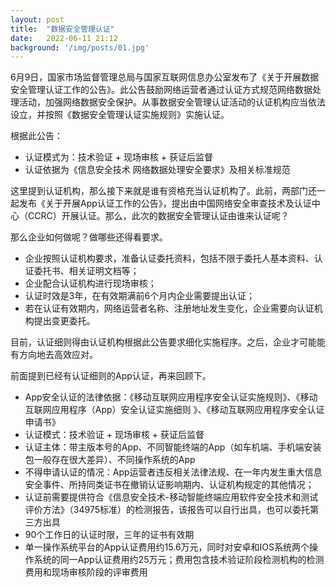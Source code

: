 ```yaml
---
layout: post
title:  "数据安全管理认证"
date:   2022-06-11 21:12
background: '/img/posts/01.jpg'
---
```


6月9日，国家市场监督管理总局与国家互联网信息办公室发布了《关于开展数据安全管理认证工作的公告》。此公告鼓励网络运营者通过认证方式规范网络数据处理活动，加强网络数据安全保护。从事数据安全管理认证活动的认证机构应当依法设立，并按照《数据安全管理认证实施规则》实施认证。

根据此公告：
- 认证模式为：技术验证 \+ 现场审核 \+ 获证后监督
- 认证依据为《信息安全技术 网络数据处理安全要求》及相关标准规范

这里提到认证机构，那么接下来就是谁有资格充当认证机构了。此前，两部门还一起发布《关于开展App认证工作的公告》，提出由中国网络安全审查技术及认证中心（CCRC）开展认证。那么，此次的数据安全管理认证由谁来认证呢？

那么企业如何做呢？做哪些还得看要求。

- 企业按照认证机构要求，准备认证委托资料，包括不限于委托人基本资料、认证委托书、相关证明文档等；
- 企业配合认证机构进行现场审核；
- 认证时效是3年，在有效期满前6个月内企业需要提出认证；
- 若在认证有效期内，网络运营者名称、注册地址发生变化，企业需要向认证机构提出变更委托。

目前，认证细则得由认证机构根据此公告要求细化实施程序。之后，企业才可能能有方向地去高效应对。

前面提到已经有认证细则的App认证，再来回顾下。

- App安全认证的法律依据：《移动互联网应用程序安全认证实施规则》、《移动互联网应用程序（App）安全认证实施细则 》、《移动互联网应用程序安全认证申请书》
- 认证模式：技术验证 \+ 现场审核 \+ 获证后监督
- 认证主体：带主版本号的App、不同智能终端的App（如车机端、手机端安装包一般存在很大差异）、不同操作系统的App
- 不得申请认证的情况：App运营者违反相关法律法规、在一年内发生重大信息安全事件、所持同类证书在撤销认证影响期内、认证机构规定的其他情况；
- 认证前需要提供符合《信息安全技术-移动智能终端应用软件安全技术和测试评价方法》（34975标准）的检测报告，该报告可以自行出具，也可以委托第三方出具
- 90个工作日的认证时限，三年的证书有效期
- 单一操作系统平台的App认证费用约15.6万元，同时对安卓和IOS系统两个操作系统的同一App认证费用约25万元；费用包含技术验证阶段检测机构的检测费用和现场审核阶段的评审费用

